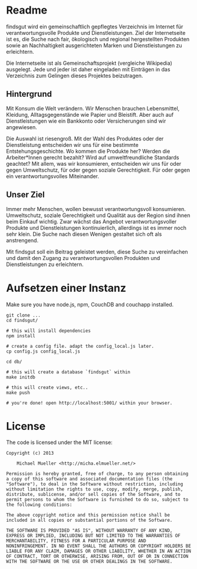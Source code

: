 # Readme

findsgut wird ein gemeinschaftlich gepflegtes Verzeichnis im Internet
für verantwortungsvolle Produkte und Dienstleistungen. Ziel der
Internetseite ist es, die Suche nach fair, ökologisch und regional
hergestellten Produkten sowie an Nachhaltigkeit ausgerichteten Marken und
Dienstleistungen zu erleichtern. 

Die Internetseite ist als
Gemeinschaftsprojekt (vergleiche Wikipedia) ausgelegt. Jede und jeder ist
daher eingeladen mit Einträgen in das Verzeichnis zum Gelingen dieses
Projektes beizutragen.

## Hintergrund

Mit Konsum die Welt verändern. Wir Menschen brauchen Lebensmittel,
Kleidung, Alltagsgegenstände wie Papier und Bleistift. Aber auch auf
Dienstleistungen wie ein Bankkonto oder Versicherungen sind wir angewiesen.

Die Auswahl ist riesengroß. Mit der Wahl des Produktes oder der
Dienstleistung entscheiden wir uns für eine bestimmte
Entstehungsgeschichte. Wo kommen die Produkte her? Werden die
Arbeiter*Innen gerecht bezahlt? Wird auf umweltfreundliche Standards
geachtet? Mit allem, was wir konsumieren, entscheiden wir uns für oder
gegen Umweltschutz, für oder gegen soziale Gerechtigkeit. Für oder gegen
ein verantwortungsvolles Miteinander.


## Unser Ziel

Immer mehr Menschen, wollen bewusst verantwortungsvoll konsumieren.
Umweltschutz, soziale Gerechtigkeit und Qualität aus der Region sind ihnen
beim Einkauf wichtig. Zwar wächst das Angebot verantwortungsvoller Produkte
und Dienstleistungen kontinuierlich, allerdings ist es immer noch sehr
klein. Die Suche nach diesen Wenigen gestaltet sich oft als anstrengend.

Mit findsgut soll ein Beitrag geleistet werden, diese Suche zu vereinfachen
und damit den Zugang zu verantwortungsvollen Produkten und Dienstleistungen
zu erleichtern.


# Aufsetzen einer Instanz

Make sure you have node.js, npm, CouchDB and couchapp installed.


	git clone ...
	cd findsgut/

	# this will install dependencies
	npm install

	# create a config file. adapt the config_local.js later.
	cp config.js config_local.js

	cd db/

	# this will create a database `findsgut` within 
	make initdb

	# this will create views, etc..
	make push

	# you're done! open http://localhost:5001/ within your browser.



# License

The code is licensed under the MIT license:

	Copyright (c) 2013

		Michael Mueller <http://micha.elmueller.net/>

	Permission is hereby granted, free of charge, to any person obtaining
	a copy of this software and associated documentation files (the
	"Software"), to deal in the Software without restriction, including
	without limitation the rights to use, copy, modify, merge, publish,
	distribute, sublicense, and/or sell copies of the Software, and to
	permit persons to whom the Software is furnished to do so, subject to
	the following conditions:

	The above copyright notice and this permission notice shall be
	included in all copies or substantial portions of the Software.

	THE SOFTWARE IS PROVIDED "AS IS", WITHOUT WARRANTY OF ANY KIND,
	EXPRESS OR IMPLIED, INCLUDING BUT NOT LIMITED TO THE WARRANTIES OF
	MERCHANTABILITY, FITNESS FOR A PARTICULAR PURPOSE AND
	NONINFRINGEMENT. IN NO EVENT SHALL THE AUTHORS OR COPYRIGHT HOLDERS BE
	LIABLE FOR ANY CLAIM, DAMAGES OR OTHER LIABILITY, WHETHER IN AN ACTION
	OF CONTRACT, TORT OR OTHERWISE, ARISING FROM, OUT OF OR IN CONNECTION
	WITH THE SOFTWARE OR THE USE OR OTHER DEALINGS IN THE SOFTWARE.
